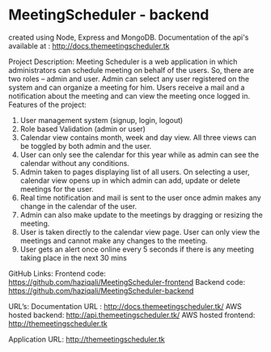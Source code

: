 ﻿# MeetingScheduler - backend
 created using Node, Express and MongoDB.
           Documentation of the api's available at : http://docs.themeetingscheduler.tk
           
           
Project Description:
Meeting Scheduler is a web application in which administrators can schedule meeting on behalf of the users. So, there are two roles – admin and user. Admin can select any user registered on the system and can organize a meeting for him. Users receive a mail and a notification about the meeting and can view the meeting once logged in.
Features of the project:
1)	User management system (signup, login, logout)
2)	Role based Validation (admin or user)
3)	Calendar view contains month, week and day view. All three views can be toggled by both admin and the user.
4)	User can only see the calendar for this year while as admin can see the calendar without any conditions.
5)	Admin taken to pages displaying list of all users. On selecting a user, calendar view opens up in which admin can add, update or delete meetings for the user.
6)	Real time notification and mail is sent to the user once admin makes any change in the calendar of the user.
7)	Admin can also make update to the meetings by dragging or resizing the meeting.
8)	User is taken directly to the calendar view page. User can only view the meetings and cannot make any changes to the meeting.
9)	User gets an alert once online every 5 seconds if there is any meeting taking place in the next 30 mins

GitHub Links:
Frontend code: https://github.com/haziqali/MeetingScheduler-frontend
Backend code: https://github.com/haziqali/MeetingScheduler-backend	

URL’s: 
 Documentation URL : http://docs.themeetingscheduler.tk/
AWS hosted backend: http://api.themeetingscheduler.tk/
AWS hosted frontend: http://themeetingscheduler.tk

Application URL: http://themeetingscheduler.tk






